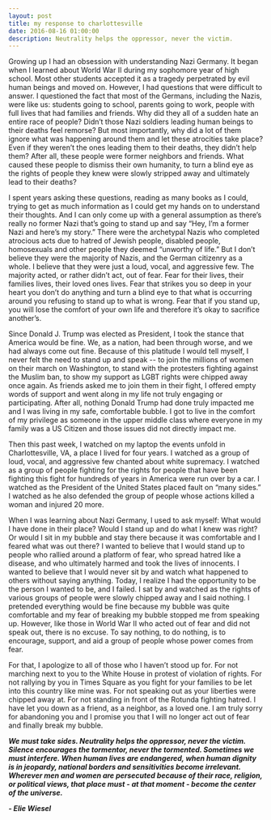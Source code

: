 ```yaml
---
layout: post
title: my response to charlottesville
date: 2016-08-16 01:00:00
description: Neutrality helps the oppressor, never the victim.
---
```


Growing up I had an obsession with understanding Nazi Germany.  It began when I learned about World War II during my sophomore year of high school. Most other students accepted it as a tragedy perpetrated by  evil human beings and moved on.  However, I had questions that were difficult to answer.  I questioned the fact that most of the Germans, including the Nazis, were like us: students going to school, parents going to work, people with full lives that had families and friends.  Why did they all of a sudden hate an entire race of people?  Didn’t those Nazi soldiers leading human beings to their deaths feel remorse?   But most importantly, why did a lot of them ignore what was happening around them and let these atrocities take place?  Even if they weren’t the ones leading them to their deaths, they didn’t help them?  After all, these people were former neighbors and friends. What caused these people to dismiss their own humanity, to turn a blind eye as the rights of people they knew were slowly stripped away and ultimately lead to their deaths?

I spent years asking these questions, reading as many books as I could, trying to get as much information as I could get my hands on to understand their thoughts.  And I can only come up with a general assumption as there’s really no former Nazi that’s going to stand up and say “Hey, I’m a former Nazi and here’s my story.”  There were the archetypal Nazis who completed atrocious acts due to hatred of Jewish people, disabled people, homosexuals and other people they deemed “unworthy of life.”   But I don’t believe they were the majority of Nazis, and the German citizenry as a whole. I believe that they were just a loud, vocal, and aggressive few.  The majority acted, or rather didn’t act, out of fear.  Fear for their lives, their families lives, their loved ones lives.  Fear that strikes you so deep in your heart you don’t do anything and turn a blind eye to that what is occurring around you refusing to stand up to what is wrong.  Fear that if you stand up, you will lose the comfort of your own life and therefore it’s okay to sacrifice another’s.

Since Donald J. Trump was elected as President, I took the stance that America would be fine.  We, as a nation, had been through worse, and we had always come out fine.  Because of this platitude I would tell myself, I never felt the need to stand up and speak -- to join the millions of women on their march on Washington, to stand with the protesters fighting against the Muslim ban, to show my support as LGBT rights were chipped away once again.  As friends asked me to join them in their fight, I offered empty words of support and went along in my life not truly engaging or participating.  After all, nothing Donald Trump had done truly impacted me and I was living in my safe, comfortable bubble.  I got to live in the comfort of my privilege as someone in the upper middle class where everyone in my family was a US Citizen and those issues did not directly impact me.

Then this past week, I watched on my laptop the events unfold in Charlottesville, VA, a place I lived for four years.  I watched as a group of loud, vocal, and aggressive few chanted about white supremacy.  I watched as a group of people fighting for the rights for people that have been fighting this fight for hundreds of years in America were run over by a car.  I watched as the President of the United States placed fault on “many sides.”  I watched as he also defended the group of people whose actions killed a woman and injured 20 more.

When I was learning about Nazi Germany, I used to ask myself: What would I have done in their place?  Would I stand up and do what I knew was right?  Or would I sit in my bubble and stay there because it was comfortable and I feared what was out there?  I wanted to believe that I would stand up to people who rallied around a platform of fear, who spread hatred like a disease, and who ultimately harmed and took the lives of innocents.  I wanted to believe that I would never sit by and watch what happened to others without saying anything.  Today, I realize I had the opportunity to be the person I wanted to be, and I failed.  I sat by and watched as the rights of various groups of people were slowly chipped away and I said nothing.  I pretended everything would be fine because my bubble was quite comfortable and my fear of breaking my bubble stopped me from speaking up.  However, like those in World War II who acted out of fear and did not speak out, there is no excuse.  To say nothing, to do nothing, is to encourage, support, and aid a group of people whose power comes from fear.

For that, I apologize to all of those who I haven’t stood up for.  For not marching next to you to the White House in protest of violation of rights.  For not rallying by you in Times Square as you fight for your families to be let into this country like mine was.  For not speaking out as your liberties were chipped away at.  For not standing in front of the Rotunda fighting hatred.  I have let you down as a friend, as a neighbor, as a loved one.  I am truly sorry for abandoning you and I promise you that I will no longer act out of fear and finally break my bubble.

<p class="quoteText"><strong><em>We must take sides. Neutrality helps the oppressor, never the victim. Silence encourages the tormentor, never the tormented. Sometimes we must interfere. When human lives are endangered, when human dignity is in jeopardy, national borders and sensitivities become irrelevant. Wherever men and women are persecuted because of their race, religion, or political views, that place must - at that moment - become the center of the universe.</em></strong></p>
<strong><em> - Elie Wiesel</em></strong>
